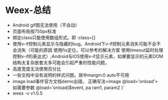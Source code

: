 # Weex-总结
- Android gif图无法使用（不会动）
- 页面布局按750px标准
- 绑定class只能使用数组形式。即  :class=[]
- 使用v-if控制元素显示与隐藏的bug。Android下v-if控制元素消失可能不会不会消失（可能的原因 使用fix定位，可以参考的解决方案 使用timeout延时处理控制v-if的表达式）;Android与IOS使用v-if显示元素，如果要显示的元素DOM结构太复杂嵌套太多可能会引起严重的性能问题。
- 高度宽度无法使用百分比
- 一些文档中没有说明的样式问题。居中margin:0 auto不可用
- image load事件官方文档demo出错。<image onload='onload'></image>  正确写法<image @load='onload'></image> 如需要参数 @load='onload($event, pa ram1, param2 )'
- weex -v v1.0.5
